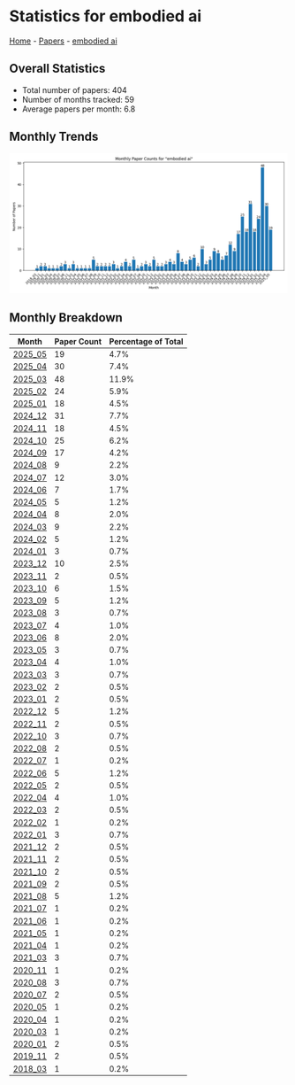 # Statistics for embodied ai

[Home](https://arxcompass.github.io) - [Papers](https://arxcompass.github.io/papers) - [embodied ai](https://arxcompass.github.io/papers/embodied_ai)

## Overall Statistics

- Total number of papers: 404
- Number of months tracked: 59
- Average papers per month: 6.8

## Monthly Trends

![Monthly Paper Counts](monthly_stats.png)

## Monthly Breakdown

| Month | Paper Count | Percentage of Total |
| --- | --- | --- |
| [2025_05](./2025_05/papers_1.md) | 19 | 4.7% |
| [2025_04](./2025_04/papers_1.md) | 30 | 7.4% |
| [2025_03](./2025_03/papers_1.md) | 48 | 11.9% |
| [2025_02](./2025_02/papers_1.md) | 24 | 5.9% |
| [2025_01](./2025_01/papers_1.md) | 18 | 4.5% |
| [2024_12](./2024_12/papers_1.md) | 31 | 7.7% |
| [2024_11](./2024_11/papers_1.md) | 18 | 4.5% |
| [2024_10](./2024_10/papers_1.md) | 25 | 6.2% |
| [2024_09](./2024_09/papers_1.md) | 17 | 4.2% |
| [2024_08](./2024_08/papers_1.md) | 9 | 2.2% |
| [2024_07](./2024_07/papers_1.md) | 12 | 3.0% |
| [2024_06](./2024_06/papers_1.md) | 7 | 1.7% |
| [2024_05](./2024_05/papers_1.md) | 5 | 1.2% |
| [2024_04](./2024_04/papers_1.md) | 8 | 2.0% |
| [2024_03](./2024_03/papers_1.md) | 9 | 2.2% |
| [2024_02](./2024_02/papers_1.md) | 5 | 1.2% |
| [2024_01](./2024_01/papers_1.md) | 3 | 0.7% |
| [2023_12](./2023_12/papers_1.md) | 10 | 2.5% |
| [2023_11](./2023_11/papers_1.md) | 2 | 0.5% |
| [2023_10](./2023_10/papers_1.md) | 6 | 1.5% |
| [2023_09](./2023_09/papers_1.md) | 5 | 1.2% |
| [2023_08](./2023_08/papers_1.md) | 3 | 0.7% |
| [2023_07](./2023_07/papers_1.md) | 4 | 1.0% |
| [2023_06](./2023_06/papers_1.md) | 8 | 2.0% |
| [2023_05](./2023_05/papers_1.md) | 3 | 0.7% |
| [2023_04](./2023_04/papers_1.md) | 4 | 1.0% |
| [2023_03](./2023_03/papers_1.md) | 3 | 0.7% |
| [2023_02](./2023_02/papers_1.md) | 2 | 0.5% |
| [2023_01](./2023_01/papers_1.md) | 2 | 0.5% |
| [2022_12](./2022_12/papers_1.md) | 5 | 1.2% |
| [2022_11](./2022_11/papers_1.md) | 2 | 0.5% |
| [2022_10](./2022_10/papers_1.md) | 3 | 0.7% |
| [2022_08](./2022_08/papers_1.md) | 2 | 0.5% |
| [2022_07](./2022_07/papers_1.md) | 1 | 0.2% |
| [2022_06](./2022_06/papers_1.md) | 5 | 1.2% |
| [2022_05](./2022_05/papers_1.md) | 2 | 0.5% |
| [2022_04](./2022_04/papers_1.md) | 4 | 1.0% |
| [2022_03](./2022_03/papers_1.md) | 2 | 0.5% |
| [2022_02](./2022_02/papers_1.md) | 1 | 0.2% |
| [2022_01](./2022_01/papers_1.md) | 3 | 0.7% |
| [2021_12](./2021_12/papers_1.md) | 2 | 0.5% |
| [2021_11](./2021_11/papers_1.md) | 2 | 0.5% |
| [2021_10](./2021_10/papers_1.md) | 2 | 0.5% |
| [2021_09](./2021_09/papers_1.md) | 2 | 0.5% |
| [2021_08](./2021_08/papers_1.md) | 5 | 1.2% |
| [2021_07](./2021_07/papers_1.md) | 1 | 0.2% |
| [2021_06](./2021_06/papers_1.md) | 1 | 0.2% |
| [2021_05](./2021_05/papers_1.md) | 1 | 0.2% |
| [2021_04](./2021_04/papers_1.md) | 1 | 0.2% |
| [2021_03](./2021_03/papers_1.md) | 3 | 0.7% |
| [2020_11](./2020_11/papers_1.md) | 1 | 0.2% |
| [2020_08](./2020_08/papers_1.md) | 3 | 0.7% |
| [2020_07](./2020_07/papers_1.md) | 2 | 0.5% |
| [2020_05](./2020_05/papers_1.md) | 1 | 0.2% |
| [2020_04](./2020_04/papers_1.md) | 1 | 0.2% |
| [2020_03](./2020_03/papers_1.md) | 1 | 0.2% |
| [2020_01](./2020_01/papers_1.md) | 2 | 0.5% |
| [2019_11](./2019_11/papers_1.md) | 2 | 0.5% |
| [2018_03](./2018_03/papers_1.md) | 1 | 0.2% |
